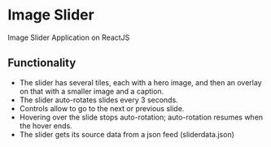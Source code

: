 # Image Slider
Image Slider Application on ReactJS

## Functionality
- The slider has several tiles, each with a hero image, and then an overlay on that with a smaller image and a caption.
- The slider auto-rotates slides every 3 seconds.
- Controls allow to go to the next or previous slide.
- Hovering over the slide stops auto-rotation; auto-rotation resumes when the hover ends.
- The slider gets its source data from a json feed (sliderdata.json)
